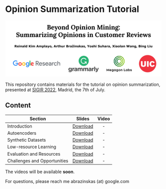 # Opinion Summarization Tutorial


![Image](img/front.png)

This repository contains materials for the tutorial on opinion summarization, presented at [SIGIR 2022](https://arxiv.org/abs/2206.01543), Madrid, the 7th of July.


## Content

| Section                       | Slides | Video  |
| ----------------------------- |:-------------:| :-----:|
| Introduction                  | [Download](https://abrazinskas.s3.eu-west-1.amazonaws.com/downloads/slides/opinion_summ_tutorial/introduction.pdf) | - |
| Autoencoders                  | [Download](https://abrazinskas.s3.eu-west-1.amazonaws.com/downloads/slides/opinion_summ_tutorial/autoencoders.pdf) | - |
| Synthetic Datasets            | [Download](https://abrazinskas.s3.eu-west-1.amazonaws.com/downloads/slides/opinion_summ_tutorial/synthetic.pdf) | - |
| Low-resource Learning         | [Download](https://abrazinskas.s3.eu-west-1.amazonaws.com/downloads/slides/opinion_summ_tutorial/lr_learning.pdf) | - |
| Evaluation and Resources      | [Download](https://abrazinskas.s3.eu-west-1.amazonaws.com/downloads/slides/opinion_summ_tutorial/eval_and_resources.pdf) | - |
| Challenges and Opportunities  | [Download](https://abrazinskas.s3.eu-west-1.amazonaws.com/downloads/slides/opinion_summ_tutorial/challenges_and_opportunities.pdf) | - |


The videos will be available **soon**.

For questions, please reach me abrazinskas (at) google.com